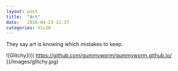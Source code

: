 ```yaml
---
layout: post
title:  "Art"
date:   2016-04-23-11:37
categories: Vic20
---
```


They say art is knowing which mistakes to keep. 

![Glitchy]({{ https://github.com/gummyworm/gummyworm.github.io/ }}/images/glitchy.jpg)
